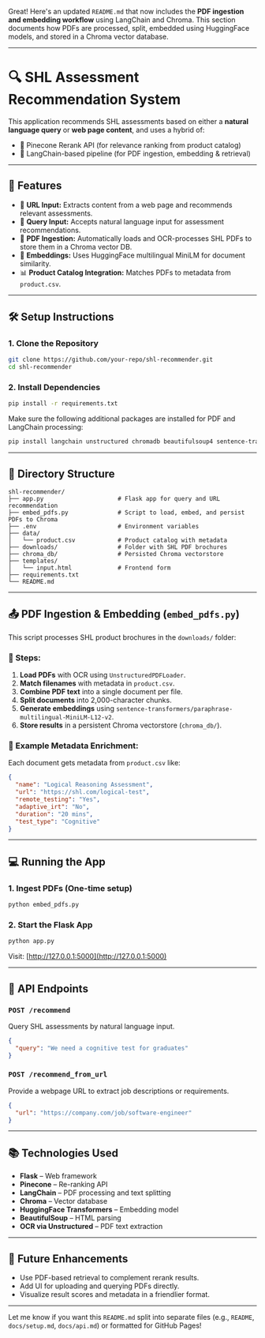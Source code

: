 Great! Here's an updated `README.md` that now includes the **PDF ingestion and embedding workflow** using LangChain and Chroma. This section documents how PDFs are processed, split, embedded using HuggingFace models, and stored in a Chroma vector database.

---

# 🔍 SHL Assessment Recommendation System

This application recommends SHL assessments based on either a **natural language query** or **web page content**, and uses a hybrid of:
- 🧠 Pinecone Rerank API (for relevance ranking from product catalog)
- 📄 LangChain-based pipeline (for PDF ingestion, embedding & retrieval)

---

## 🚀 Features

- 🔗 **URL Input:** Extracts content from a web page and recommends relevant assessments.
- 💬 **Query Input:** Accepts natural language input for assessment recommendations.
- 📁 **PDF Ingestion:** Automatically loads and OCR-processes SHL PDFs to store them in a Chroma vector DB.
- 🧠 **Embeddings:** Uses HuggingFace multilingual MiniLM for document similarity.
- 📊 **Product Catalog Integration:** Matches PDFs to metadata from `product.csv`.

---

## 🛠️ Setup Instructions

### 1. Clone the Repository
```bash
git clone https://github.com/your-repo/shl-recommender.git
cd shl-recommender
```

### 2. Install Dependencies
```bash
pip install -r requirements.txt
```

Make sure the following additional packages are installed for PDF and LangChain processing:
```bash
pip install langchain unstructured chromadb beautifulsoup4 sentence-transformers
```

---

## 📁 Directory Structure

```
shl-recommender/
├── app.py                     # Flask app for query and URL recommendation
├── embed_pdfs.py              # Script to load, embed, and persist PDFs to Chroma
├── .env                       # Environment variables
├── data/
│   └── product.csv            # Product catalog with metadata
├── downloads/                 # Folder with SHL PDF brochures
├── chroma_db/                 # Persisted Chroma vectorstore
├── templates/
│   └── input.html             # Frontend form
├── requirements.txt
└── README.md
```

---

## 📤 PDF Ingestion & Embedding (`embed_pdfs.py`)

This script processes SHL product brochures in the `downloads/` folder:

### 🔄 Steps:
1. **Load PDFs** with OCR using `UnstructuredPDFLoader`.
2. **Match filenames** with metadata in `product.csv`.
3. **Combine PDF text** into a single document per file.
4. **Split documents** into 2,000-character chunks.
5. **Generate embeddings** using `sentence-transformers/paraphrase-multilingual-MiniLM-L12-v2`.
6. **Store results** in a persistent Chroma vectorstore (`chroma_db/`).

### 🧾 Example Metadata Enrichment:
Each document gets metadata from `product.csv` like:
```json
{
  "name": "Logical Reasoning Assessment",
  "url": "https://shl.com/logical-test",
  "remote_testing": "Yes",
  "adaptive_irt": "No",
  "duration": "20 mins",
  "test_type": "Cognitive"
}
```

---

## 💻 Running the App

### 1. Ingest PDFs (One-time setup)
```bash
python embed_pdfs.py
```

### 2. Start the Flask App
```bash
python app.py
```

Visit: [http://127.0.0.1:5000](http://127.0.0.1:5000)

---

## 📡 API Endpoints

### `POST /recommend`
Query SHL assessments by natural language input.
```json
{
  "query": "We need a cognitive test for graduates"
}
```

### `POST /recommend_from_url`
Provide a webpage URL to extract job descriptions or requirements.
```json
{
  "url": "https://company.com/job/software-engineer"
}
```

---

## 📚 Technologies Used

- **Flask** – Web framework
- **Pinecone** – Re-ranking API
- **LangChain** – PDF processing and text splitting
- **Chroma** – Vector database
- **HuggingFace Transformers** – Embedding model
- **BeautifulSoup** – HTML parsing
- **OCR via Unstructured** – PDF text extraction

---

## 📝 Future Enhancements

- Use PDF-based retrieval to complement rerank results.
- Add UI for uploading and querying PDFs directly.
- Visualize result scores and metadata in a friendlier format.

---

Let me know if you want this `README.md` split into separate files (e.g., `README`, `docs/setup.md`, `docs/api.md`) or formatted for GitHub Pages!